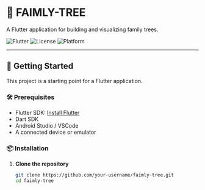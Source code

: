 # 🌳 FAIMLY-TREE

A Flutter application for building and visualizing family trees.

![Flutter](https://img.shields.io/badge/Flutter-Framework-blue?logo=flutter)
![License](https://img.shields.io/badge/License-MIT-green.svg)
![Platform](https://img.shields.io/badge/Platform-Android%20%7C%20iOS-lightgrey)

---

## 🚀 Getting Started

This project is a starting point for a Flutter application.

### 🛠 Prerequisites

- Flutter SDK: [Install Flutter](https://docs.flutter.dev/get-started/install)
- Dart SDK
- Android Studio / VSCode
- A connected device or emulator

### 📦 Installation

1. **Clone the repository**
   ```bash
   git clone https://github.com/your-username/faimly-tree.git
   cd faimly-tree
